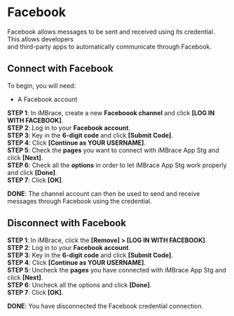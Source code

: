 # Facebook

Facebook allows messages to be sent and received using its credential. This allows developers  
and third-party apps to automatically communicate through Facebook.

## Connect with Facebook

To begin, you will need:
- A Facebook account

**STEP 1**: In iMBrace, create a new **Faceboook channel** and click **[LOG IN WITH FACEBOOK]**.  
**STEP 2**: Log in to your **Facebook account**.   
**STEP 3**: Key in the **6-digit code** and click **[Submit Code]**.   
**STEP 4**: Click **[Continue as YOUR USERNAME]**.  
**STEP 5**: Check the **pages** you want to connect with iMBrace App Stg and click **[Next]**.  
**STEP 6**: Check all the **options** in order to let iMBrace App Stg work properly and click **[Done]**.  
**STEP 7**: Click **[OK]**.

**DONE**: The channel account can then be used to send and receive messages through Facebook using the credential.

## Disconnect with Facebook
**STEP 1**: In iMBrace, click the **[Remove] > [LOG IN WITH FACEBOOK]**.  
**STEP 2**: Log in to your **Facebook account**.  
**STEP 3**: Key in the **6-digit code** and click **[Submit Code]**.  
**STEP 4**: Click **[Continue as YOUR USERNAME]**.  
**STEP 5**: Uncheck the **pages** you have connected with iMBrace App Stg and click **[Next]**.  
**STEP 6**: Uncheck all the options and click **[Done]**.  
**STEP 7**: Click **[OK]**.  

**DONE**: You have disconnected the Facebook credential connection.

